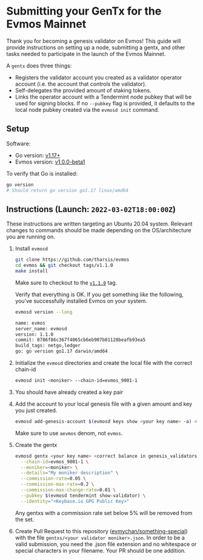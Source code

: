# Submitting your GenTx for the Evmos Mainnet

Thank you for becoming a genesis validator on Evmos! This guide will provide instructions on setting up a node, submitting a gentx, and other tasks needed to participate in the launch of the Evmos Mainnet.

A `gentx` does three things:

- Registers the validator account you created as a validator operator account (i.e. the account that controls the validator).
- Self-delegates the provided amount of staking tokens.
- Links the operator account with a Tendermint node pubkey that will be used for signing blocks. If no `--pubkey` flag is provided, it defaults to the local node pubkey created via the `evmosd init` command.

## Setup

Software:

- Go version: [v1.17+](https://golang.org/dl/)
- Evmos version: [v1.0.0-beta1](https://github.com/tharsis/evmos/releases)

To verify that Go is installed:

```sh
go version
# Should return go version go1.17 linux/amd64
```

## Instructions (Launch: `2022-03-02T18:00:00Z`)

These instructions are written targeting an Ubuntu 20.04 system. Relevant changes to commands should be made depending on the OS/architecture you are running on.

1. Install `evmosd`

   ```bash
   git clone https://github.com/tharsis/evmos
   cd evmos && git checkout tags/v1.1.0
   make install
   ```

   Make sure to checkout to the [`v1.1.0`](https://github.com/tharsis/evmos/releases/tag/v1.1.0) tag.

   Verify that everything is OK. If you get something *like* the following, you've successfully installed Evmos on your system.

   ```sh
   evmosd version --long

   name: evmos
   server_name: evmosd
   version: 1.1.0
   commit: 0786f86c367f4065cb6eb907b81128beafb93ea5
   build_tags: netgo,ledger
   go: go version go1.17 darwin/amd64
   ```

2. Initialize the `evmosd` directories and create the local file with the correct chain-id

   ```bash
   evmosd init <moniker> --chain-id=evmos_9001-1
   ```

3. You should have already created a key pair

4. Add the account to your local genesis file with a given amount and key you just created.

   ```bash
   evmosd add-genesis-account $(evmosd keys show <your key name> -a) <correct balance in genesis file>aevmos
   ```

   Make sure to use `aevmos` denom, not `evmos`.

5. Create the gentx

   ```bash
   evmosd gentx <your key name> <correct balance in genesis_validators.csv>aevmos \
     --chain-id=evmos_9001-1 \
     --moniker=<moniker> \
     --details="My moniker description" \
     --commission-rate=0.05 \
     --commission-max-rate=0.2 \
     --commission-max-change-rate=0.01 \
     --pubkey $(evmosd tendermint show-validator) \
     --identity="<Keybase.io GPG Public Key>"
   ```
   
   Any gentxs with a commission rate set below 5% will be removed from the set.

6. Create Pull Request to this repository ([evmychan/something-special](https://github.com/evmychan/something-special/)) with the file  `gentxs/<your validator moniker>.json`. In order to be a valid submission, you need the .json file extension and no whitespace or special characters in your filename. Your PR should be one addition.
